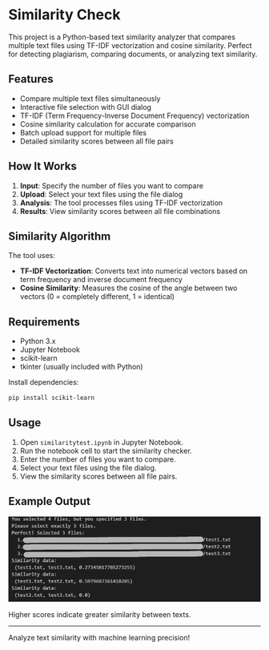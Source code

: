 # Similarity Check

This project is a Python-based text similarity analyzer that compares multiple text files using TF-IDF vectorization and cosine similarity. Perfect for detecting plagiarism, comparing documents, or analyzing text similarity.

## Features

- Compare multiple text files simultaneously
- Interactive file selection with GUI dialog
- TF-IDF (Term Frequency-Inverse Document Frequency) vectorization
- Cosine similarity calculation for accurate comparison
- Batch upload support for multiple files
- Detailed similarity scores between all file pairs

## How It Works

1. **Input**: Specify the number of files you want to compare
2. **Upload**: Select your text files using the file dialog
3. **Analysis**: The tool processes files using TF-IDF vectorization
4. **Results**: View similarity scores between all file combinations

## Similarity Algorithm

The tool uses:
- **TF-IDF Vectorization**: Converts text into numerical vectors based on term frequency and inverse document frequency
- **Cosine Similarity**: Measures the cosine of the angle between two vectors (0 = completely different, 1 = identical)

## Requirements

- Python 3.x
- Jupyter Notebook
- scikit-learn
- tkinter (usually included with Python)

Install dependencies:
```bash
pip install scikit-learn
```

## Usage

1. Open `similaritytest.ipynb` in Jupyter Notebook.
2. Run the notebook cell to start the similarity checker.
3. Enter the number of files you want to compare.
4. Select your text files using the file dialog.
5. View the similarity scores between all file pairs.

## Example Output

![Sample Output](sampleoutput.png)

Higher scores indicate greater similarity between texts.

---

Analyze text similarity with machine learning precision!
